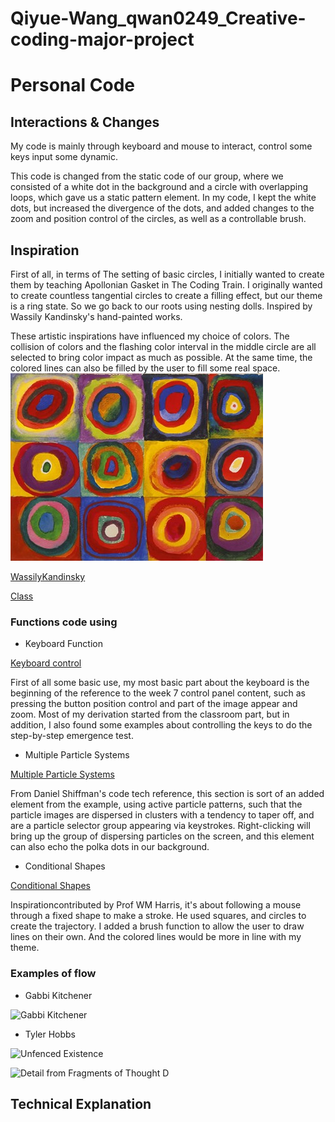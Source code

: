 # Qiyue-Wang_qwan0249_Creative-coding-major-project
# Personal Code

## Interactions & Changes

My code is mainly through keyboard and mouse to interact, control some keys input some dynamic.

This code is changed from the static code of our group, where we consisted of a white dot in the background and a circle with overlapping loops, which gave us a static pattern element. In my code, I kept the white dots, but increased the divergence of the dots, and added changes to the zoom and position control of the circles, as well as a controllable brush.

## Inspiration
First of all, in terms of The setting of basic circles, I initially wanted to create them by teaching Apollonian Gasket in The Coding Train. I originally wanted to create countless tangential circles to create a filling effect, but our theme is a ring state. So we go back to our roots using nesting dolls. Inspired by Wassily Kandinsky's hand-painted works.

These artistic inspirations have influenced my choice of colors. The collision of colors and the flashing color interval in the middle circle are all selected to bring color impact as much as possible. At the same time, the colored lines can also be filled by the user to fill some real space.
![Inspiration](WassilyKandinsky.jpg)

[WassilyKandinsky](https://www.wassilykandinsky.net/work-370.php)

 [Class](https://www.youtube.com/watch?v=6UlGLB_jiCs)

### Functions code using
- Keyboard Function

[Keyboard control](https://processing.org/examples/keyboardfunctions.html)

First of all some basic use, my most basic part about the keyboard is the beginning of the reference to the week 7 control panel content, such as pressing the button position control and part of the image appear and zoom. Most of my derivation started from the classroom part, but in addition, I also found some examples about controlling the keys to do the step-by-step emergence test.

- Multiple Particle Systems
  
[Multiple Particle Systems](https://p5js.org/examples/simulate-multiple-particle-systems.html)

From Daniel Shiffman's code tech reference, this section is sort of an added element from the example, using active particle patterns, such that the particle images are dispersed in clusters with a tendency to taper off, and are a particle selector group appearing via keystrokes. Right-clicking will bring up the group of dispersing particles on the screen, and this element can also echo the polka dots in our background.

- Conditional Shapes
  
[Conditional Shapes](https://p5js.org/examples/control-conditional-shapes.html)

Inspirationcontributed by Prof WM Harris, it's about following a mouse through a fixed shape to make a stroke. He used squares, and circles to create the trajectory. I added a brush function to allow the user to draw lines on their own. And the colored lines would be more in line with my theme.


 

### Examples of flow
- Gabbi Kitchener 

![Gabbi Kitchener ](readmeImages\Gabbi_Kitchener.jpg)

- Tyler Hobbs

![Unfenced Existence](readmeImages\Unfenced_Existence.jpg)

![Detail from Fragments of Thought D](readmeImages\Detail_from_Fragments_of_Thought_D.jpg)
  

## Technical Explanation
